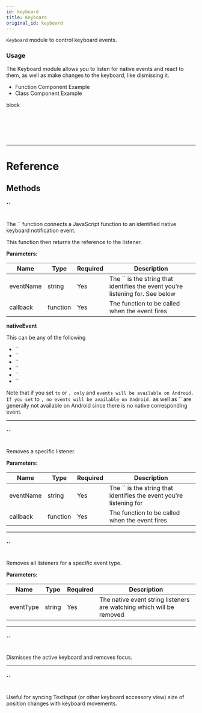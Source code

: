 ```yaml
---
id: keyboard
title: Keyboard
original_id: keyboard
---
```


`Keyboard` module to control keyboard events.

### Usage

The Keyboard module allows you to listen for native events and react to them, as well as make changes to the keyboard, like dismissing it.

<div className="toggler">
  <ul role="tablist" className="toggle-syntax">
    <li id="functional" className="button-functional" aria-selected="false" role="tab" tabIndex={0} aria-controls="functionaltab" onClick="displayTabs('syntax', 'functional')">
      Function Component Example
    </li>
    <li id="classical" className="button-classical" aria-selected="false" role="tab" tabIndex={0} aria-controls="classicaltab" onClick="displayTabs('syntax', 'classical')">
      Class Component Example
    </li>
  </ul>
</div>

block

```SnackPlayer name=Keyboard%20Function%20Component%20Example



```

```SnackPlayer name=Keyboard%20Class%20Component%20Example



```

---

# Reference

## Methods

### ``

```jsx
```

The `` function connects a JavaScript function to an identified native keyboard notification event.

This function then returns the reference to the listener.

**Parameters:**

| Name      | Type     | Required | Description                                                                    |
| --------- | -------- | -------- | ------------------------------------------------------------------------------ |
| eventName | string   | Yes      | The `` is the string that identifies the event you're listening for. See below |
| callback  | function | Yes      | The function to be called when the event fires                                 |

**nativeEvent**

This can be any of the following

- ``
- ``
- ``
- ``
- ``
- ``

Note that if you set `to` or `, only` and `events will be available on Android. If you set` to `, no events will be available on Android.` as well as `` are generally not available on Android since there is no native corresponding event.

---

### ``

```jsx
```

Removes a specific listener.

**Parameters:**

| Name      | Type     | Required | Description                                                         |
| --------- | -------- | -------- | ------------------------------------------------------------------- |
| eventName | string   | Yes      | The `` is the string that identifies the event you're listening for |
| callback  | function | Yes      | The function to be called when the event fires                      |

---

### ``

```jsx
```

Removes all listeners for a specific event type.

**Parameters:**

| Name      | Type   | Required | Description                                                          |
| --------- | ------ | -------- | -------------------------------------------------------------------- |
| eventType | string | Yes      | The native event string listeners are watching which will be removed |

---

### ``

```jsx
```

Dismisses the active keyboard and removes focus.

---

### ``

```jsx
```

Useful for syncing TextInput (or other keyboard accessory view) size of position changes with keyboard movements.
